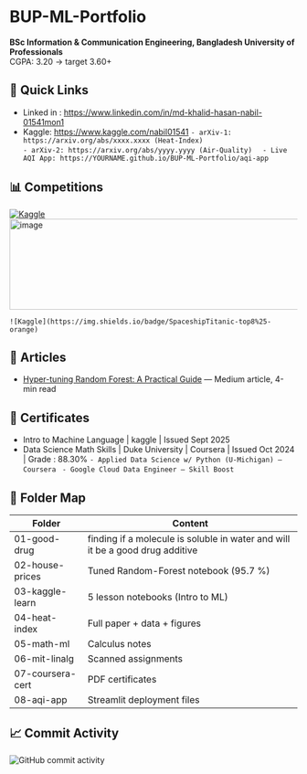 # BUP-ML-Portfolio  
**BSc Information & Communication Engineering, Bangladesh University of Professionals**  
CGPA: 3.20 → target 3.60+ 

## 🔗 Quick Links
- Linked in : https://www.linkedin.com/in/md-khalid-hasan-nabil-01541mon1
- Kaggle: https://www.kaggle.com/nabil01541
`- arXiv-1: https://arxiv.org/abs/xxxx.xxxx (Heat-Index)`  
`- arXiv-2: https://arxiv.org/abs/yyyy.yyyy (Air-Quality)  `
`- Live AQI App: https://YOURNAME.github.io/BUP-ML-Portfolio/aqi-app ` 

## 📊 Competitions
[![Kaggle](https://img.shields.io/badge/HousePrices-95.7%25-blue)](https://www.kaggle.com/competitions/home-data-for-ml-course/leaderboard)
<img width="1221" height="159" alt="image" src="https://github.com/user-attachments/assets/987857f1-a3b5-43b1-ac19-0750f9360614" />

`![Kaggle](https://img.shields.io/badge/SpaceshipTitanic-top8%25-orange)`

## 📜 Articles
- [Hyper-tuning Random Forest: A Practical Guide](https://medium.com/@nabilhasan01541work/hyper-tuning-random-forest-a-practical-guide-for-performance-optimization-a5cdda83356e) — Medium article, 4-min read
## 📜 Certificates
- Intro to Machine Language | kaggle | Issued Sept 2025
- Data Science Math Skills | Duke University | Coursera | Issued Oct 2024 | Grade : 88.30%
`- Applied Data Science w/ Python (U-Michigan) – Coursera ` 
`- Google Cloud Data Engineer – Skill Boost  `

## 📁 Folder Map
| Folder | Content |
|--------|---------|
| 01-good-drug | finding if a molecule is soluble in water and will it be a good drug additive |
| 02-house-prices | Tuned Random-Forest notebook (95.7 %) |
| 03-kaggle-learn | 5 lesson notebooks (Intro to ML) |
| 04-heat-index | Full paper + data + figures |
| 05-math-ml | Calculus notes |
| 06-mit-linalg | Scanned assignments |
| 07-coursera-cert | PDF certificates |
| 08-aqi-app | Streamlit deployment files |

<!-- Add this line to your GitHub README.md -->

## 📈 Commit Activity
![GitHub commit activity](https://img.shields.io/github/commit-activity/m/not-your-pancake/BUP-ML-Portfolio)
